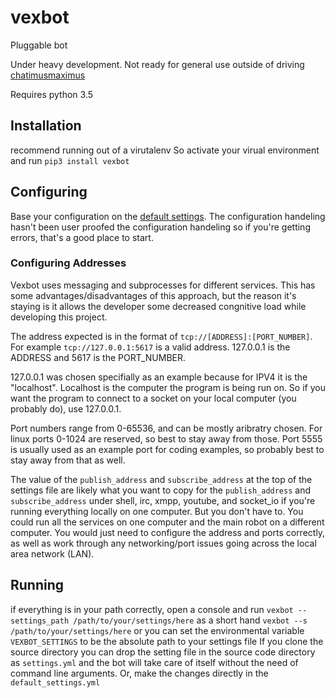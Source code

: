 # vexbot
Pluggable bot

Under heavy development. 
Not ready for general use outside of driving [chatimusmaximus](https://github.com/benhoof/chatimusmaximus)

Requires python 3.5

## Installation
recommend running out of a virutalenv
So activate your virual environment and run
`pip3 install vexbot`

## Configuring
Base your configuration on the [default settings](https://github.com/benhoff/vexbot/blob/master/vexbot/default_settings.yml). The configuration handeling hasn't been user proofed the configuration handeling so if you're getting errors, that's a good place to start.

### Configuring Addresses
 Vexbot uses messaging and subprocesses for different services. This has some advantages/disadvantages of this approach, but the reason it's staying is it allows the developer some decreased congnitive load while developing this project.
 
 The address expected is in the format of `tcp://[ADDRESS]:[PORT_NUMBER]`. 
 For example `tcp://127.0.0.1:5617` is a valid address. 127.0.0.1 is the ADDRESS and 5617 is the PORT_NUMBER. 

 127.0.0.1 was chosen specifially as an example because for IPV4 it is the "localhost". Localhost is the computer the program is being run on. So if you want the program to connect to a socket on your local computer (you probably do), use 127.0.0.1.
 
 Port numbers range from 0-65536, and can be mostly aribratry chosen. For linux ports 0-1024 are reserved, so best to stay away from those. Port 5555 is usually used as an example port for coding examples, so probably best to stay away from that as well.
 
 The value of the `publish_address` and `subscribe_address` at the top of the settings file are likely what you want to copy for the `publish_address` and `subscribe_address` under shell, irc, xmpp, youtube, and socket_io if you're running everything locally on one computer. But you don't have to. You could run all the services on one computer and the main robot on a different computer. You would just need to configure the address and ports correctly, as well as work through any networking/port issues going across the local area network (LAN).

## Running
if everything is in your path correctly, open a console and run
`vexbot --settings_path /path/to/your/settings/here`
as a short hand
`vexbot --s /path/to/your/settings/here`
or you can set the environmental variable `VEXBOT_SETTINGS` to be the absolute path to your settings file
If you clone the source directory you can drop the setting file in the source code directory as `settings.yml` and the bot will take care of itself without the need of command line arguments. Or, make the changes directly in the `default_settings.yml`
